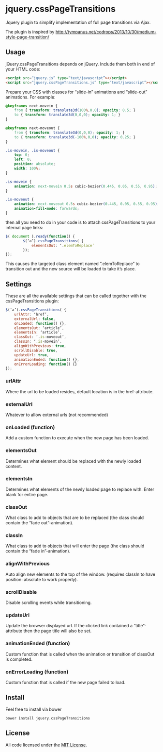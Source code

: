 # jquery.cssPageTransitions
Jquery plugin to simplify implementation of full page transitions via Ajax.

The plugin is inspired by http://tympanus.net/codrops/2013/10/30/medium-style-page-transition/

## Usage

jQuery.cssPageTransitions depends on jQuery. Include them both in end of your HTML code:

```html
<script src=“jquery.js” type=“text/javascript”></script>
<script src=“jquery.cssPageTransitions.js” type=“text/javascript”></script>
```

Prepare your CSS with classes for “slide-in” animations and “slide-out” animations. For example:



```css
@keyframes next-movein {
    from { transform: translate3d(100%,0,0); opacity: 0.5; }
    to { transform: translate3d(0,0,0); opacity: 1; }
}

@keyframes next-moveout {
    from { transform: translate3d(0,0,0); opacity: 1; }
    to { transform: translate3d(-100%,0,0); opacity: 0.25; }
}

.is-movein, .is-moveout {
    top: 0;
    left: 0;
    position: absolute;
    width: 100%;
}

.is-movein {
    animation: next-movein 0.5s cubic-bezier(0.445, 0.05, 0.55, 0.95);
}

.is-moveout {
    animation: next-moveout 0.5s cubic-bezier(0.445, 0.05, 0.55, 0.95);
    animation-fill-mode: forwards;
}
```

then all you need to do in your code is to attach cssPageTransitions to your internal page links:

```js
$( document ).ready(function() {
		$(‘a’).cssPageTransitions( { 
			elementsOut: ‘.elemToReplace’
		});
});
```

This causes the targeted class element named “.elemToReplace” to transition out and the new source will be loaded to take it’s place.

## Settings
These are all the available settings that can be called together with the cssPageTransitions plugin:

```js
$(‘a’).cssPageTransitions( { 
	urlAttr: ‘href’,
	externalUrl: false,
	onLoaded: function() {},
	elementsOut: ‘article’,
	elementsIn: ‘article’,
	classOut: ‘.is-moveout’,
	classIn: ‘.is-movein’,
	alignWithPrevious: true,
	scrollDisable: true,
	updateUrl: true,
	animationEnded: function() {},
	onErrorLoading: function() {}
});
```

### urlAttr
Where the url to be loaded resides, default location is in the href-attribute.

### externalUrl
Whatever to allow external urls (not recommended)

### onLoaded (function)
Add a custom function to execute when the new page has been loaded.

### elementsOut
Determines what element should be replaced with the newly loaded content.

### elementsIn
Determines what elements of the newly loaded page to replace with. Enter blank for entire page.

### classOut
What class to add to objects that are to be replaced (the class should contain the “fade out”-animation).

### classIn
What class to add to objects that will enter the page (the class should contain the “fade in”-animation).

### alignWithPrevious
Auto align new elements to the top of the window. (requires classIn to have position: absolute to work properly).

### scrollDisable
Disable scrolling events while transitioning.

### updateUrl
Update the browser displayed url. If the clicked link contained a “title”-attribute then the page title will also be set.

### animationEnded (function)
Custom function that is called when the animation or transition of classOut is completed.

### onErrorLoading (function)
Custom function that is called if the new page failed to load.

## Install
Feel free to install via bower

```terminal
bower install jquery.cssPageTransitions
```

## License

All code licensed under the [MIT License](http://www.opensource.org/licenses/mit-license.php).
